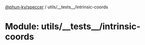 [@phun-ky/speccer](../README.md) / utils/\_\_tests\_\_/intrinsic-coords

# Module: utils/\_\_tests\_\_/intrinsic-coords
